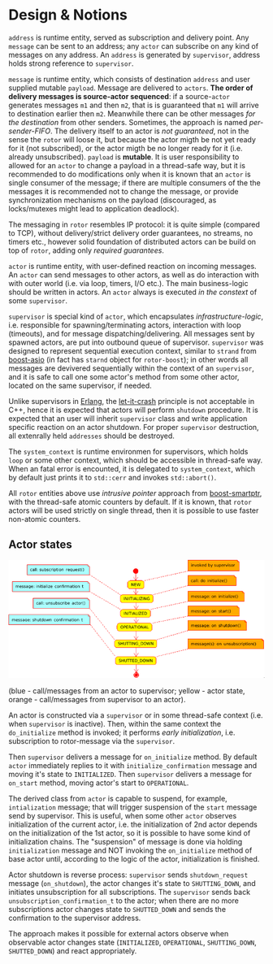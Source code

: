 # Design & Notions

[boost-asio]: https://www.boost.org/doc/libs/release/libs/asio/ "Boost Asio"
[boost-smartptr]: https://www.boost.org/doc/libs/release/libs/smart_ptr/ "Boost Smart Pointers"
[Erlang]: https://en.wikipedia.org/wiki/Erlang_(programming_language)
[let-it-crash]: http://wiki.c2.com/?LetItCrash

`address` is runtime entity, served as subscription and delivery point. Any `message` can
be sent to an address; any `actor` can subscribe on any kind of messages on any address.
An `address` is generated by `supervisor`, address holds strong reference to `supervisor`.

`message` is runtime entity, which consists of destination `address` and user supplied
mutable `payload`. Message are delivered to `actors`. **The order of delivery messages
is source-actor sequenced**: if a source-`actor` generates messages `m1` and then `m2`, that
is is guaranteed that `m1` will arrive to destination earlier then `m2`. Meanwhile there
can be other messages *for the destination* from other senders. Sometimes, the approach
is named *per-sender-FIFO*. The delivery itself to an actor is *not guaranteed*, not in the
sense the `rotor` will loose it, but because the actor migth be not yet ready for it
(not subscribed), or the actor migth be no longer ready for it (i.e. already unsubscribed).
`payload` is **mutable**. It is user responsibility to allowed for an `actor` to change
a payload in a thread-safe way, but it is recommended to do modifications only
when it is known that an `actor` is single consumer of the message; if there are multiple
consumers of the the messages it is recommended not to change the message, or provide
synchronization mechanisms on the payload (discouraged, as locks/mutexes might lead to
application deadlock).

The messaging in `rotor` resembles IP protocol: it is quite simple (compared to TCP),
without delivery/strict delivery order guarantees, no streams, no timers etc., however
solid foundation of distributed actors can be build on top of `rotor`, adding only
*required guarantees*.

`actor` is runtime entity, with user-defined reaction on incoming messages. An `actor`
can send messages to other actors, as well as do interaction with with outer world (i.e.
via loop, timers, I/O etc.). The main business-logic should be written in actors.
An `actor` always is executed *in the constext* of some `supervisor`.

`supervisor` is special kind of `actor`, which encapsulates *infrastructure-logic*,
i.e. responsible for spawning/terminating actors, interaction with loop (timeouts),
and for message dispatching/delivering. All messages sent by spawned actors, are
put into outbound queue of supervisor. `supervisor` was designed to represent
sequential execution context, similar to `strand` from [boost-asio] (in fact has
`starnd` object for `rotor-boost`); in other words all messages are devivered sequentially
within the context of an `supervisor`, and it is safe to call one some actor's method
from some other actor, located on the same supervisor, if needed.

Unlike supervisors in [Erlang], the [let-it-crash] principle is not acceptable in C++,
hence it is expected that actors will perform `shutdown` procedure. It is expected
that an user will inherit `supervisor` class and write application specific reaction
on an actor shutdown. For proper `supervisor` destruction, all extenrally held
`addresses` should be destroyed.

The `system_context` is runtime environmen for supervisors, which holds `loop` or
some other context, which should be accessible in thread-safe way. When an fatal
error is encounted, it is delegated to `system_context`, which by default just prints
it to `std::cerr` and invokes `std::abort()`.

All `rotor` entities above use *intrusive pointer* approach from [boost-smartptr], with
the thread-safe atomic counters by default. If it is known, that `rotor` actors
will be used strictly on single thread, then it is possible to use faster non-atomic
counters.

## Actor states

![actor-states](actor-states.png)

(blue - call/messages from an actor to supervisor; yellow - actor state, orange -
call/messages from supervisor to an actor).

An actor is constructed via a `supervisor` or in some thread-safe context (i.e. when
`supervisor` is inactive). Then, within the same context the `do_initialize` method
is invoked; it performs *early initialization*, i.e. subscription to rotor-message
via the `supervisor`.

Then `supervisor` delivers a message for `on_initialize` method. By default `actor`
immediately replies to it with `initialize_confirmation` message and moving it's
state to `INITIALIZED`. Then `supervisor` delivers a message for `on_start` method,
moving actor's start to `OPERATIONAL`.

The derived class from `actor` is capable to suspend, for example, `intialization`
message; that will trigger suspension of the `start` message send by supervisor.
This is useful, when some other `actor` observes initialization of the current actor,
i.e. the initialization of 2nd actor depends on the initialization of the 1st actor, so
it is possible to have some kind of initialization chains. The "suspension"
of message is done via holding `initialization` message and NOT invoking the
`on_initialize` method of base actor until, according to the logic of the actor,
initialization is finished.

Actor shutdown is reverse process: `supervisor` sends `shutdown_request` message
(`on_shutdown`), the actor changes it's state to `SHUTTING_DOWN`, and initiates
unsubscription for all subscriptions. The `supervisor` sends back
`unsubscription_confirmation_t` to the actor; when there are no more subscriptions
actor changes state to `SHUTTED_DOWN` and sends the confirmation to the supervisor
address.

The approach makes it possible for external actors observe when observable
actor changes state (`INITIALIZED`, `OPERATIONAL`, `SHUTTING_DOWN`, `SHUTTED_DOWN`)
and react appropriately.

